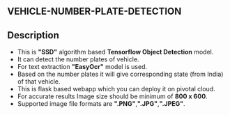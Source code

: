 ## VEHICLE-NUMBER-PLATE-DETECTION

## Description

- This is **"SSD"** algorithm based **Tensorflow Object Detection** model.
- It can detect the number plates of vehicle.
- For text extraction **"EasyOcr"** model is used.
- Based on the number plates it will give corresponding state (from India) of that vehicle.
- This is flask based webapp which you can deploy it on pivotal cloud.
- For accurate results Image size should be minimum of **800 x 600**.
- Supported image file formats are **".PNG"**,**".JPG"**,**".JPEG"**.


